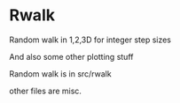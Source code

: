 # Rwalk
Random walk in 1,2,3D for integer step sizes

And also some other plotting stuff


Random walk is in src/rwalk

other files are misc.
